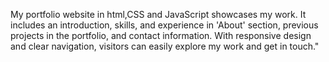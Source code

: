 My portfolio website in html,CSS and JavaScript showcases my work. It includes an introduction, skills, and experience in 'About' section, previous projects in the portfolio, and contact information. With responsive design and clear navigation, visitors can easily explore my work and get in touch."





